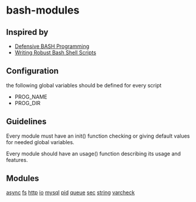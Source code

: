 # bash-modules

## Inspired by
* [Defensive BASH Programming](http://www.kfirlavi.com/blog/2012/11/14/defensive-bash-programming/)
* [Writing Robust Bash Shell Scripts](http://www.davidpashley.com/articles/writing-robust-shell-scripts/)

## Configuration

the following global variables should be defined for every script

* PROG_NAME
* PROG_DIR

## Guidelines

Every module must have an init() function checking or giving default values for needed global variables.

Every module should have an usage() function describing its usage and features.

## Modules

[async](./modules/async) [fs](./modules/fs) [http](./modules/http) [io](./modules/io) [mysql](./modules/mysql) [pid](./modules/pid) [queue](./modules/queue) [sec](./modules/sec) [string](./modules/string) [varcheck](./modules/varcheck)